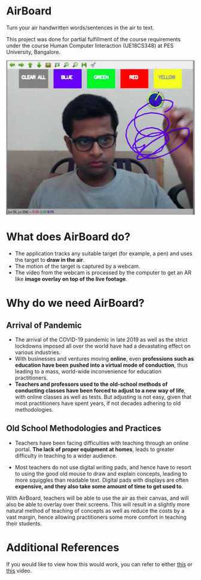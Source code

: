 # AirBoard
Turn your air handwritten words/sentences in the air to text.

This project was done for partial fulfillment of the course requirements under the course Human Computer Interaction (UE18CS348) at PES University, Bangalore.

<p align="center">
  <img src="img/readme-img.png">
</p>

# What does AirBoard do?

* The application tracks any suitable target (for example, a pen) and uses the target to **draw in the air**. 
* The motion of the target is captured by a webcam. 
* The video from the webcam is processed by the computer to get an AR like **image overlay on top of the live footage**.

# Why do we need AirBoard?

## Arrival of Pandemic 

* The arrival of the COVID-19 pandemic in late 2019 as well as the strict lockdowns imposed all over the world have had a devastating effect on various industries. 
* With businesses and ventures moving **online**, even **professions such as education have been pushed into a virtual mode of conduction**, thus leading to a mass, world-wide inconvenience for education practitioners. 
* **Teachers and professors used to the old-school methods of conducting classes have been forced to adjust to a new way of life**, with online classes as well as tests. But adjusting is not easy, given that most practitioners have spent years, if not decades adhering to old methodologies.

## Old School Methodologies and Practices

* Teachers have been facing difficulties with teaching through an online portal. **The lack of proper equipment at homes**, leads to greater difficulty in teaching to a wider audience. 

* Most teachers do not use digital writing pads, and hence have to resort to using the good old mouse to draw and explain concepts, leading to more squiggles than readable text. Digital pads with displays are often **expensive, and they also take some amount of time to get used to**.

With AirBoard, teachers will be able to use the air as their canvas, and will also be able to overlay over their screens. This will result in a slightly more natural method of teaching of concepts as well as reduce the costs by a vast margin, hence allowing practitioners some more comfort in teaching their students.

# Additional References

If you would like to view how this would work, you can refer to either [this](https://youtu.be/fzBxT99NjyY) or [this](https://youtu.be/ah_wxjMOr7k) video. 
